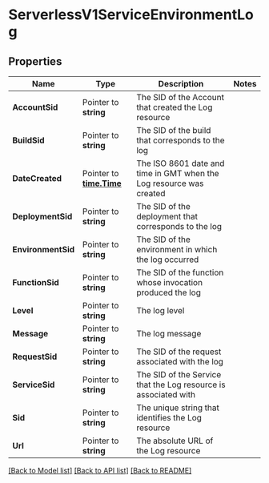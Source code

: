 # ServerlessV1ServiceEnvironmentLog

## Properties

Name | Type | Description | Notes
------------ | ------------- | ------------- | -------------
**AccountSid** | Pointer to **string** | The SID of the Account that created the Log resource |
**BuildSid** | Pointer to **string** | The SID of the build that corresponds to the log |
**DateCreated** | Pointer to [**time.Time**](time.Time.md) | The ISO 8601 date and time in GMT when the Log resource was created |
**DeploymentSid** | Pointer to **string** | The SID of the deployment that corresponds to the log |
**EnvironmentSid** | Pointer to **string** | The SID of the environment in which the log occurred |
**FunctionSid** | Pointer to **string** | The SID of the function whose invocation produced the log |
**Level** | Pointer to **string** | The log level |
**Message** | Pointer to **string** | The log message |
**RequestSid** | Pointer to **string** | The SID of the request associated with the log |
**ServiceSid** | Pointer to **string** | The SID of the Service that the Log resource is associated with |
**Sid** | Pointer to **string** | The unique string that identifies the Log resource |
**Url** | Pointer to **string** | The absolute URL of the Log resource |

[[Back to Model list]](../README.md#documentation-for-models) [[Back to API list]](../README.md#documentation-for-api-endpoints) [[Back to README]](../README.md)


